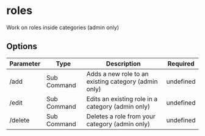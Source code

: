 # roles

Work on roles inside categories (admin only)

## Options

|Parameter|Type|Description|Required|
|-|-|-|-|
|/add|Sub Command|Adds a new role to an existing category (admin only)|undefined|
|/edit|Sub Command|Edits an existing role in a category (admin only)|undefined|
|/delete|Sub Command|Deletes a role from your category (admin only)|undefined|
